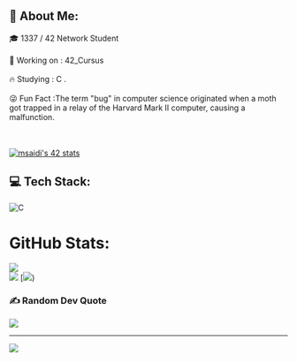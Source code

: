 ## 💫 About Me:
🎓 1337 / 42 Network Student 
<br><br>
🏹 Working on : 42_Cursus
<br><br>
🔥 Studying : C .
<br><br>
😜 Fun Fact :The term "bug" in computer science originated when a moth got trapped in a relay of the Harvard Mark II computer, causing a malfunction.

<br><br>
[![msaidi's 42 stats](https://badge.mediaplus.ma/black/msaidi)](https://github.com/msaidi/badge42)



## 💻 Tech Stack:
![C](https://img.shields.io/badge/c-%2300599C.svg?style=for-the-badge&logo=c&logoColor=white)
#  GitHub Stats:
![](https://github-readme-streak-stats.herokuapp.com/?user=msaidi01&theme=dark&hide_border=false)<br/>
![](https://github-readme-stats.vercel.app/api/top-langs/?username=msaidi01&theme=dark&hide_border=false&include_all_commits=false&count_private=false&layout=compact)
[![](https://wakatime.com/share/@c1e2ddc0-ee12-4067-9e18-222067de408c/85d56e74-dbd0-47c9-b382-cadccefa2d51.svg))

### ✍️ Random Dev Quote
![](https://quotes-github-readme.vercel.app/api?type=horizontal&theme=radical)


---
[![](https://visitcount.itsvg.in/api?id=msaidi01&icon=0&color=0)](https://visitcount.itsvg.in)

